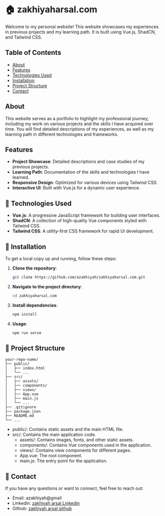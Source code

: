 # 🏠 zakhiyaharsal.com


Welcome to my personal website! This website showcases my experiences in previous projects and my learning path. It is built using Vue.js, ShadCN, and Tailwind CSS.

## Table of Contents

- [About](#about)
- [Features](#features)
- [Technologies Used](#technologies-used)
- [Installation](#installation)
- [Project Structure](#project-structure)
- [Contact](#contact)

## About

This website serves as a portfolio to highlight my professional journey, including my work on various projects and the skills I have acquired over time. You will find detailed descriptions of my experiences, as well as my learning path in different technologies and frameworks.

## Features

- **Project Showcase**: Detailed descriptions and case studies of my previous projects.
- **Learning Path**: Documentation of the skills and technologies I have learned.
- **Responsive Design**: Optimized for various devices using Tailwind CSS.
- **Interactive UI**: Built with Vue.js for a dynamic user experience.
  
## 🤖 Technologies Used

- **Vue.js**: A progressive JavaScript framework for building user interfaces.
- **ShadCN**: A collection of high-quality Vue components styled with Tailwind CSS.
- **Tailwind CSS**: A utility-first CSS framework for rapid UI development.

## 📖 Installation

To get a local copy up and running, follow these steps:

1. **Clone the repository**:
   ```sh
   git clone https://github.com/azakhiyah/zakhiyaharsal.com.git

2. **Navigate to the project directory**:
   ```sh
   cd zakhiyaharsal.com

3. **Install dependencies**:
   ```sh
   npm install

4. **Usage**:
   ```sh
   npm run serve

## 🚧 Project Structure

   ```
   your-repo-name/
   ├── public/
   │   ├── index.html
   │   └── ...
   ├── src/
   │   ├── assets/
   │   ├── components/
   │   ├── views/
   │   ├── App.vue
   │   ├── main.js
   │   └── ...
   ├── .gitignore
   ├── package.json
   ├── README.md
   └── ...
   ```

- public/: Contains static assets and the main HTML file.
- src/: Contains the main application code.
  - assets/: Contains images, fonts, and other static assets.
  - components/: Contains Vue components used in the application.
  - views/: Contains view components for different pages.
  - App.vue: The root component.
  - main.js: The entry point for the application.

## 🤝 Contact
If you have any questions or want to connect, feel free to reach out:

- Email: azakhiyah@gmail
- Linkedin: [zakhiyah arsal Linkedin](https://www.linkedin.com/in/zakhiyah-arsal-66333a44/)
- Github: [zakhiyah arsal github](https://github.com/azakhiyah)
